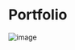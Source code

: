# Portfolio
![image](https://github.com/Isaac955/Portfolio/assets/123961485/56f50b68-bba7-4b33-a159-87676cc267d6)
